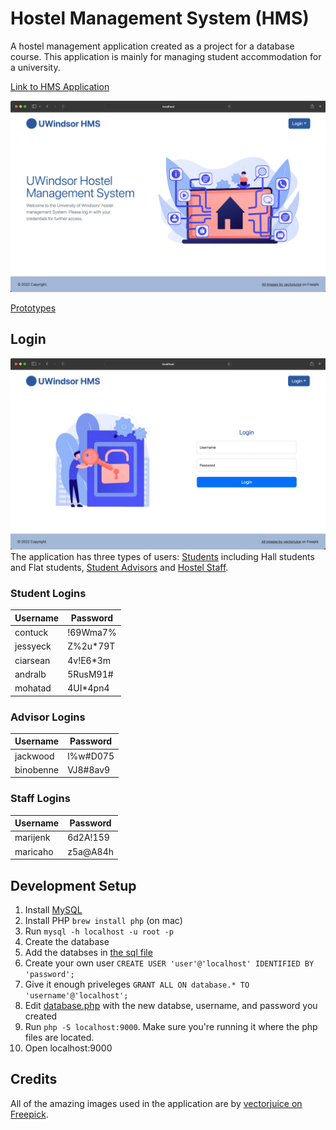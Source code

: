 # Hostel Management System (HMS)

A hostel management application created as a project for a database course.  This application is mainly for managing student accommodation for a university.

[Link to HMS Application](https://noor112.myweb.cs.uwindsor.ca/HMS/)

![Homepage Image](images/homepage_screenshot.png)


[Prototypes](prototypes/README.md)

## Login

![Login Image](images/login_screenshot.png)
The application has three types of users: [Students](#student-logins) including Hall students and Flat students, [Student Advisors](#advisor-logins) and [Hostel Staff](#staff-logins).

### Student Logins
| Username 	| Password 	|
|----------	|----------	|
| contuck  	| !69Wma7% 	|
| jessyeck 	| Z%2u*79T 	|
| ciarsean 	| 4v!E6*3m 	|
| andralb  	| 5RusM91# 	|
| mohatad  	| 4UI*4pn4 	|


### Advisor Logins
| Username 	| Password 	|
|----------	|----------	|
| jackwood  | l%w#D075	|
| binobenne | VJ8#8av9 	|

### Staff Logins

| Username 	| Password 	|
|----------	|----------	|
| marijenk  | 6d2A!159 	|
| maricaho 	| z5a@A84h 	|


## Development Setup

1. Install [MySQL](https://dev.mysql.com/downloads/installer/)
2. Install PHP `brew install php` (on mac)
3. Run `mysql -h localhost -u root -p`
4. Create the database
5. Add the databses in [the sql file](phase3_create.sql)
6. Create your own user `CREATE USER 'user'@'localhost' IDENTIFIED BY 'password';`
7. Give it enough priveleges `GRANT ALL ON database.* TO 'username'@'localhost';`
8. Edit [database.php](database.php) with the new databse, username, and password you created
9. Run `php -S localhost:9000`. Make sure you're running it where the php files are located.
10. Open localhost:9000

## Credits
All of the amazing images used in the application are by [vectorjuice on Freepick](https://www.freepik.com/author/vectorjuice).

